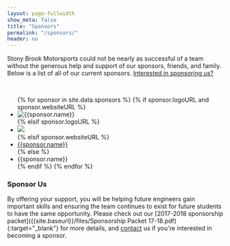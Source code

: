 ```yaml
---
layout: page-fullwidth
show_meta: false
title: "Sponsors"
permalink: "/sponsors/"
header: no
---
```

Stony Brook Motorsports could not be nearly as successful of a team without the generous help and support of our sponsors, friends, and family. Below is a list of all of our current sponsors.  <a href="#sponsorus">Interested in sponsoring us?</a>

<br>

<ul class="medium-block-grid-4 small-block-grid-2">
{% for sponsor in site.data.sponsors %}
  {% if sponsor.logoURL and sponsor.websiteURL %}
  <li><a href="{{sponsor.websiteURL}}" target="_blank"><img border="0" alt="{{sponsor.name}}" src="{{ site.baseurl }}{{sponsor.logoURL}}" style="float: left;"></a></li>
  {% elsif sponsor.logoURL %}
  <li><img src="{{ site.baseurl }}{{sponsor.logoURL}}"></li>
  {% elsif sponsor.websiteURL %}
  <li><a href="{{sponsor.websiteURL}}" target="_blank">{{sponsor.name}}</a></li>
  {% else %}
  <li>{{sponsor.name}}</li>
  {% endif %}
{% endfor %}
</ul>

<a name="sponsorus"></a>
<h3>Sponsor Us</h3>

By offering your support, you will be helping future engineers gain important skills and ensuring the team continues to exist for future students to have the same opportunity.  Please check out our [2017-2018 sponsorship packet]({{site.baseurl}}/files/Sponsorship Packet 17-18.pdf){:target="_blank"} for more details, and [contact]({{site.baseurl}}/contact/) us if you're interested in becoming a sponsor.
